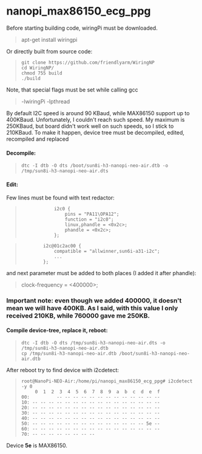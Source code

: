 # nanopi_max86150_ecg_ppg

Before starting building code, wiringPi must be downloaded.

> apt-get install wiringpi

Or directly built from source code:

>     git clone https://github.com/friendlyarm/WiringNP
>     cd WiringNP/
>     chmod 755 build
>     ./build

Note, that special flags must be set while calling gcc

> -lwiringPi -lpthread

By default I2C speed is around 90 KBaud, while MAX86150 support up to 400KBaud.
Unfortunately, I couldn't reach such speed. My maximum is 250KBaud, but board didn't work well on such speeds, so I stick to 210KBaud. To make it happen, device tree must be decompiled, edited, recompiled and replaced
#### Decompile:

>     dtc -I dtb -O dts /boot/sun8i-h3-nanopi-neo-air.dtb -o /tmp/sun8i-h3-nanopi-neo-air.dts

#### Edit:
Few lines must be found with text redactor:

>                 i2c0 {
>                     pins = "PA11\OPA12";
>                     function = "i2c0";
>                     linux,phandle = <0x2c>;
>                     phandle = <0x2c>;
>                 };

>             i2c@01c2ac00 {
>                 compatible = "allwinner,sun6i-a31-i2c";
>                 ...
>             };

and next parameter must be added to both places (I added it after phandle):

> clock-frequency = <400000>;

### Important note: even though we added 400000, it doesn't mean we will have 400KB. As I said, with this value I only received 210KB, while 760000 gave me 250KB.

#### Compile device-tree, replace it, reboot:

>     dtc -I dtb -O dts /tmp/sun8i-h3-nanopi-neo-air.dts -o /tmp/sun8i-h3-nanopi-neo-air.dtb
>     cp /tmp/sun8i-h3-nanopi-neo-air.dtb /boot/sun8i-h3-nanopi-neo-air.dtb

After reboot try to find device with i2cdetect:

>     root@NanoPi-NEO-Air:/home/pi/nanopi_max86150_ecg_ppg# i2cdetect -y 0 
>          0  1  2  3  4  5  6  7  8  9  a  b  c  d  e  f
>     00:          -- -- -- -- -- -- -- -- -- -- -- -- -- 
>     10: -- -- -- -- -- -- -- -- -- -- -- -- -- -- -- -- 
>     20: -- -- -- -- -- -- -- -- -- -- -- -- -- -- -- -- 
>     30: -- -- -- -- -- -- -- -- -- -- -- -- -- -- -- -- 
>     40: -- -- -- -- -- -- -- -- -- -- -- -- -- -- -- -- 
>     50: -- -- -- -- -- -- -- -- -- -- -- -- -- -- 5e -- 
>     60: -- -- -- -- -- -- -- -- -- -- -- -- -- -- -- -- 
>     70: -- -- -- -- -- -- -- --

Device **5e** is MAX86150.
